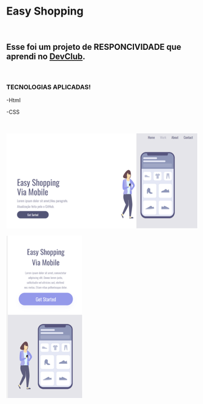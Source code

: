 <h1>Easy Shopping</h1>
<br>
<h2>Esse foi um projeto de RESPONCIVIDADE que aprendi no <a href="https://rodolfomori.com.br/devclub/">DevClub</a>.</h2>
<br>
<h3>TECNOLOGIAS APLICADAS!</h3>
<p>-Html</p>
<p>-CSS</p>
<br>
<br>
<img src="https://github.com/csmanhaes86/Easy-Shopping/blob/main/img/Descktop.png?raw=true" width="600px" alt="desktop-easy-shopping"/>
<br>
<br>
<img src="https://github.com/csmanhaes86/Easy-Shopping/blob/main/img/moblie.png?raw=true" width=200px" alt="moblie-easy-shopping"/>
